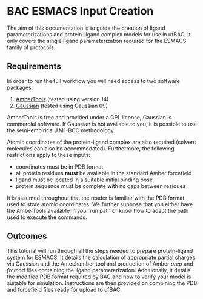 # BAC ESMACS Input Creation

The aim of this documentation is to guide the creation of ligand parameterizations and protein-ligand complex models for use in ufBAC.
It only covers the single ligand parameterization required for the ESMACS family of protocols.

## Requirements

In order to run the full workflow you will need access to two software packages:

1. [AmberTools](http://ambermd.org/#AmberTools) (tested using version 14)
2. [Gaussian](http://gaussian.com/) (tested using Gaussian 09)

AmberTools is free and provided under a GPL license, Gaussian is commercial software.
If Gaussian is not available to you, it is possible to use the semi-empirical AM1-BCC methodology.

Atomic coordinates of the protein-ligand complex are also required (solvent molecules can also be accommodated).
Furthermore, the following restrictions apply to these inputs:

*  coordinates must be in PDB format
*  all protein residues **must** be available in the standard Amber forcefield
*  ligand must be located in a suitable initial binding pose
*  protein sequence must be complete with no gaps between residues

It is assumed throughout that the reader is familiar with the PDB format used to store atomic coordinates.
We further suppose that you either have the AmberTools available in your run path or know how to adapt the path used to execute the commands.

## Outcomes

This tutorial will run through all the steps needed to prepare protein-ligand system for ESMACS.
It details the calculation of appropriate partial charges via Gaussian and the Antechamber tool and production of Amber *prep* and *frcmod* files containing the ligand parameterization.
Additionally, it details the modified PDB format required by BAC and how to verify your model is suitable for simulation.
Instructions are then provided on combining the PDB and forcefield files ready for upload to ufBAC.
